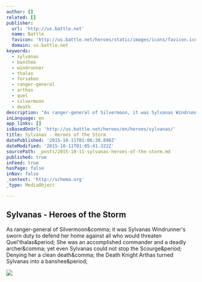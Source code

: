 ```yaml
---
author: []
related: []
publisher:
  url: 'http://us.battle.net'
  name: Battle
  favicon: 'http://us.battle.net/heroes/static/images/icons/favicon.ico?v=58-77'
  domain: us.battle.net
keywords:
  - sylvanas
  - banshee
  - windrunner
  - thalas
  - forsaken
  - ranger-general
  - arthas
  - quel
  - silvermoon
  - death
description: "As ranger-general of Silvermoon, it was Sylvanas Windrunner's sworn duty to defend her home against all who would threaten Quel'thalas. She was an accomplished commander and a deadly archer, yet even Sylvanas could not stop the Scourge. Denying her a clean death, the Death Knight Arthas turned Sylvanas into a banshee."
inLanguage: en
app_links: []
isBasedOnUrl: 'http://us.battle.net/heroes/en/heroes/sylvanas/'
title: Sylvanas - Heroes of the Storm
datePublished: '2015-10-11T01:06:30.898Z'
dateModified: '2015-10-11T01:05:41.322Z'
sourcePath: _posts/2015-10-11-sylvanas-heroes-of-the-storm.md
published: true
inFeed: true
hasPage: false
inNav: false
_context: 'http://schema.org'
_type: MediaObject

---
```

<article style=""><h1>Sylvanas - Heroes of the Storm</h1><p>As ranger-general of Silvermoon&amp;comma; it was Sylvanas Windrunner's sworn duty to defend her home against all who would threaten Quel'thalas&amp;period; She was an accomplished commander and a deadly archer&amp;comma; yet even Sylvanas could not stop the Scourge&amp;period; Denying her a clean death&amp;comma; the Death Knight Arthas turned Sylvanas into a banshee&amp;period;</p><img src="http://media.blizzard.com/heroes/images/busts/sylvanas.jpg" /></article>